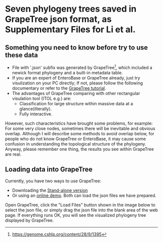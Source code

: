 # Seven phylogeny trees saved in GrapeTree json format, as Supplementary Files for Li et al.
## Something you need to know before try to use these data
* File with '.json' subfix was generated by GrapeTree[^GrapeTree], which included a newick format phylogeny and a built-in metadata table.
* If you are an expert of EnteroBase or GrapeTree already, just try visulization on your PC directly; If not, please follow the following documentary or refer to the [GrapeTree tutorial](https://enterobase.readthedocs.io/en/latest/grapetree/grapetree-tutorial-1.html "GrapeTree tutorial").
* The advantages of GrapeTree comparing with other rectangular visulation tool (ITOL e.g.) are:
	* Classification for large structure within massive data at a glance(literally).
	* Fully interactive.

However, such characteristics have brought some problems, for example:
For some very close nodes, sometimes there will be inevitable and obvious overlap. Although I will describe some methods to avoid overlap below, for people who do not know GrapeTree or EnteroBase, it may cause some confusion in understanding the topological structure of the phylogeny. Anyway, please remember one thing, the results you see within GrapeTree are real.

## Loading data into GrapeTree
Currently, you have two ways to use GrapeTree: 
* Downloading the [Stand-alone version](https://github.com/achtman-lab/GrapeTree/releases) 
* Or using an [online demo](https://achtman-lab.github.io/GrapeTree/MSTree_holder.html). 
Both can load the json files we have prepared.

Open GrapeTree, click the "Load Files" button shown in the image below to select the json file, or simply drag the json file into the blank area of the web page. If everything runs OK, you will see the visualized phylogeny tree displayed by GrapeTree.


[^GrapeTree]: https://genome.cshlp.org/content/28/9/1395
